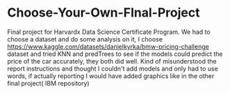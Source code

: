 # Choose-Your-Own-FInal-Project
Final project for Harvardx Data Science Certificate Program.
We had to choose a dataset and do some analysis on it, I choose https://www.kaggle.com/datasets/danielkyrka/bmw-pricing-challenge dataset and tried KNN and predTrees
  to see if the models could predict the price of the car accurately, they both did well.
Kind of misunderstood the report instructions and thought I couldn't add models and only had to use words, if actually reporting I would have added graphics like
  in the other final project( IBM repository)
